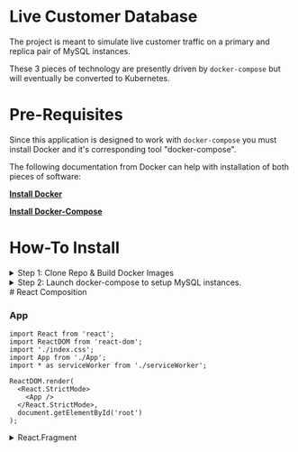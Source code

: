 # Live Customer Database
The project is meant to simulate live customer traffic on a primary and replica pair of MySQL instances. 

These 3 pieces of technology are presently driven by `docker-compose` but will eventually be converted to Kubernetes.

# Pre-Requisites

Since this application is designed to work with `docker-compose` you must install Docker and it's corresponding tool "docker-compose".

The following documentation from Docker can help with installation of both pieces of software:

<b>
<a href="https://docs.docker.com/get-docker/">Install Docker</a>


<a href="https://docs.docker.com/compose/install/">Install Docker-Compose</a>
</b>

# How-To Install

<details><summary>Step 1: Clone Repo & Build Docker Images</summary>
<p>

### Clone Repo & Build Docker Images

The following command will clone the repository to your local dev environment.

```bash
git clone https://github.com/excircle/liveDB.git
```
Once cloned, change directories into the folder called `images` and build the Docker image needed for the liveDB app.

```bash
cd images
sudo docker build -t livedb/mysql57 .
cd .. #To take you back to the 'liveDB' root directory "
```
Once complete you'll be able to use this image with the following docker-compose file.
</p>
</details>

<details><summary>Step 2: Launch docker-compose to setup MySQL instances.</summary>
<p>

### Configure 'docker-compose.yml' and Launch

The 
</p>
</details>
# React Composition

### App

```babel
import React from 'react';
import ReactDOM from 'react-dom';
import './index.css';
import App from './App';
import * as serviceWorker from './serviceWorker';

ReactDOM.render(
  <React.StrictMode>
    <App />
  </React.StrictMode>,
  document.getElementById('root')
);
```

<details><summary>React.Fragment</summary>
<details><summary>Banner</summary>
<p>
  Banner Details
</p>
</details>
<details><summary>Menu</summary>
<p>
  Menu Details
</p>
</details>
<details><summary>Submit</summary>
<p>
  Submit Details
</p>
</details>
</details>
